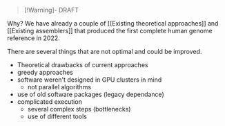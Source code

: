 >[!Warning]- DRAFT

Why? We have already a couple of [[Existing theoretical approaches]] and [[Existing assemblers]] that produced the first complete human genome reference in 2022.

There are several things that are not optimal and could be improved.

- Theoretical drawbacks of current approaches
- greedy approaches
- software weren't designed in GPU clusters in mind
	- not parallel algorithms
- use of old software packages (legacy dependance)
- complicated execution
	- several complex steps (bottlenecks)
	- use of different tools

